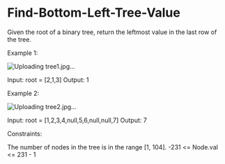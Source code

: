 # Find-Bottom-Left-Tree-Value

Given the root of a binary tree, return the leftmost value in the last row of the tree.

 

Example 1:

![Uploading tree1.jpg…]()

Input: root = [2,1,3]
Output: 1

Example 2:

![Uploading tree2.jpg…]()

Input: root = [1,2,3,4,null,5,6,null,null,7]
Output: 7
 

Constraints:

The number of nodes in the tree is in the range [1, 104].
-231 <= Node.val <= 231 - 1
